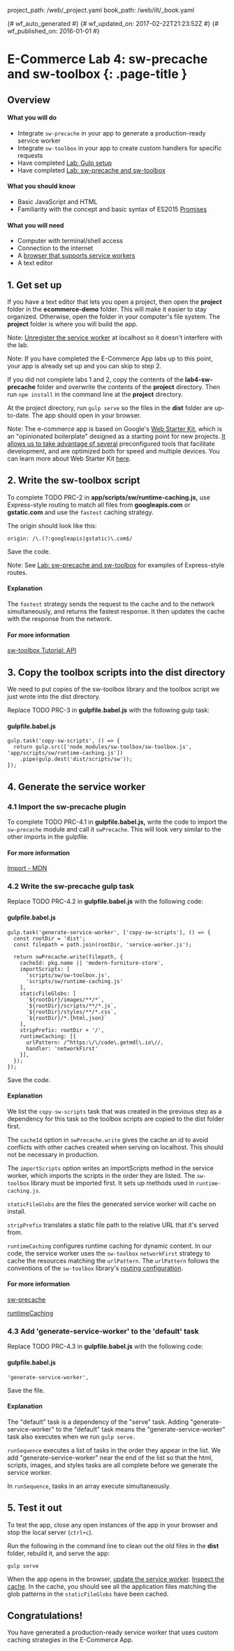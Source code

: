 project_path: /web/_project.yaml
book_path: /web/ilt/_book.yaml

{# wf_auto_generated #}
{# wf_updated_on: 2017-02-22T21:23:52Z #}
{# wf_published_on: 2016-01-01 #}


# E-Commerce Lab 4: sw-precache and sw-toolbox {: .page-title }




<div id="overview"></div>


## Overview




#### What you will do

* Integrate `sw-precache` in your app to generate a production-ready service worker
* Integrate `sw-toolbox` in your app to create custom handlers for specific requests
* Have completed  [Lab: Gulp setup](lab-gulp-setup)
* Have completed  [Lab: sw-precache and sw-toolbox](lab-sw-precache-and-sw-toolbox)

#### What you should know

* Basic JavaScript and HTML
* Familiarity with the concept and basic syntax of ES2015  [Promises](http://www.html5rocks.com/en/tutorials/es6/promises/)

#### What you will need

* Computer with terminal/shell access
* Connection to the internet
* A  [browser that supports service workers](https://jakearchibald.github.io/isserviceworkerready/)
* A text editor

<div id="1"></div>


## 1. Get set up




If you have a text editor that lets you open a project, then open the __project__ folder in the __ecommerce-demo__ folder. This will make it easier to stay organized. Otherwise, open the folder in your computer's file system. The __project__ folder is where you will build the app.



Note: [Unregister the service worker](tools-for-pwa-developers#unregister) at localhost so it doesn't interfere with the lab.





Note: If you have completed the E-Commerce App labs up to this point, your app is already set up and you can skip to step 2.



If you did not complete labs 1 and 2, copy the contents of the __lab4-sw-precache__ folder and overwrite the contents of the __project__ directory. Then run `npm install` in the command line at the __project__ directory.

At the project directory, run `gulp serve` so the files in the __dist__ folder are up-to-date. The app should open in your browser.



Note: The e-commerce app is based on Google's  [Web Starter Kit](https://github.com/google/web-starter-kit/), which is an "opinionated boilerplate" designed as a starting point for new projects.  [It allows us to take advantage of several](https://github.com/google/web-starter-kit/) preconfigured tools that facilitate development, and are optimized both for speed and multiple devices. You can learn more about Web Starter Kit  [here](/web/tools/starter-kit/).



<div id="2"></div>


## 2. Write the sw-toolbox script




To complete TODO PRC-2 in __app/scripts/sw/runtime-caching.js,__ use Express-style routing to match all files from __googleapis.com__ or __gstatic.com__ and use the `fastest` caching strategy.

The origin should look like this:

```
origin: /\.(?:googleapis|gstatic)\.com$/
```

Save the code.



Note: See  [Lab: sw-precache and sw-toolbox](lab-sw-precache-and-sw-toolbox) for examples of Express-style routes.



#### Explanation

The `fastest` strategy sends the request to the cache and to the network simultaneously, and returns the fastest response. It then updates the cache with the response from the network.

#### For more information

[sw-toolbox Tutorial: API](https://googlechrome.github.io/sw-toolbox/docs/master/tutorial-api)

<div id="3"></div>


## 3. Copy the toolbox scripts into the dist directory




We need to put copies of the sw-toolbox library and the toolbox script we just wrote into the dist directory.

Replace TODO PRC-3 in __gulpfile.babel.js__ with the following gulp task:

#### gulpfile.babel.js

```
gulp.task('copy-sw-scripts', () => {
  return gulp.src(['node_modules/sw-toolbox/sw-toolbox.js', 'app/scripts/sw/runtime-caching.js'])
    .pipe(gulp.dest('dist/scripts/sw'));
});
```

<div id="4"></div>


## 4. Generate the service worker




### 4.1 Import the sw-precache plugin

To complete TODO PRC-4.1 in __gulpfile.babel.js,__ write the code to import the `sw-precache` module and call it `swPrecache`. This will look very similar to the other imports in the gulpfile.

#### For more information

[Import - MDN](https://developer.mozilla.org/en-US/docs/Web/JavaScript/Reference/Statements/import)

### 4.2 Write the sw-precache gulp task

Replace TODO PRC-4.2 in __gulpfile.babel.js__ with the following code:

#### gulpfile.babel.js

```
gulp.task('generate-service-worker', ['copy-sw-scripts'], () => {
  const rootDir = 'dist';
  const filepath = path.join(rootDir, 'service-worker.js');

  return swPrecache.write(filepath, {
    cacheId: pkg.name || 'modern-furniture-store',
    importScripts: [
      'scripts/sw/sw-toolbox.js',
      'scripts/sw/runtime-caching.js'
    ],
    staticFileGlobs: [
      `${rootDir}/images/**/*`,
      `${rootDir}/scripts/**/*.js`,
      `${rootDir}/styles/**/*.css`,
      `${rootDir}/*.{html,json}`
    ],
    stripPrefix: rootDir + '/',
    runtimeCaching: [{
      urlPattern: /^https:\/\/code\.getmdl\.io\//,
      handler: 'networkFirst'
    }],
  });
});
```

Save the code.

#### Explanation

We list the `copy-sw-scripts` task that was created in the previous step as a dependency for this task so the toolbox scripts are copied to the dist folder first.

The `cacheId` option in `swPrecache.write` gives the cache an id to avoid conflicts with other caches created when serving on localhost. This should not be necessary in production.

The `importScripts` option writes an importScripts method in the service worker, which imports the scripts in the order they are listed. The `sw-toolbox` library must be imported first. It sets up methods used in `runtime-caching.js`.

`staticFileGlobs` are the files the generated service worker will cache on install.

`stripPrefix` translates a static file path to the relative URL that it's served from.

`runtimeCaching` configures runtime caching for dynamic content. In our code, the service worker uses the `sw-toolbox` `networkFirst` strategy to cache the resources matching the `urlPattern`. The `urlPattern` follows the conventions of the `sw-toolbox` library's  [routing configuration](https://googlechrome.github.io/sw-toolbox/docs/master/tutorial-usage.html).

#### For more information

[sw-precache](https://github.com/GoogleChrome/sw-precache)

[runtimeCaching](https://github.com/GoogleChrome/sw-precache#runtimecaching-arrayobject)

### 4.3 Add 'generate-service-worker' to the 'default' task

Replace TODO PRC-4.3 in __gulpfile.babel.js__ with the following code:

#### gulpfile.babel.js

```
'generate-service-worker',
```

Save the file.

#### Explanation

The "default" task is a dependency of the "serve" task. Adding "generate-service-worker" to the "default" task means the "generate-service-worker" task also executes when we run `gulp serve.`

`runSequence` executes a list of tasks in the order they appear in the list. We add "generate-service-worker" near the end of the list so that the html, scripts, images, and styles tasks are all complete before we generate the service worker. 



In `runSequence`, tasks in an array execute simultaneously.



<div id="5"></div>


## 5. Test it out




To test the app, close any open instances of the app in your browser and stop the local server (`ctrl+c`).

Run the following in the command line to clean out the old files in the __dist__ folder, rebuild it, and serve the app:

    gulp serve

When the app opens in the browser,  [update the service worker](tools-for-pwa-developers#update).  [Inspect the cache](tools-for-pwa-developers#storage). In the cache, you should see all the application files matching the glob patterns in the `staticFileGlobs` have been cached.

<div id="congrats"></div>


## Congratulations!




You have generated a production-ready service worker that uses custom caching strategies in the E-Commerce App.


